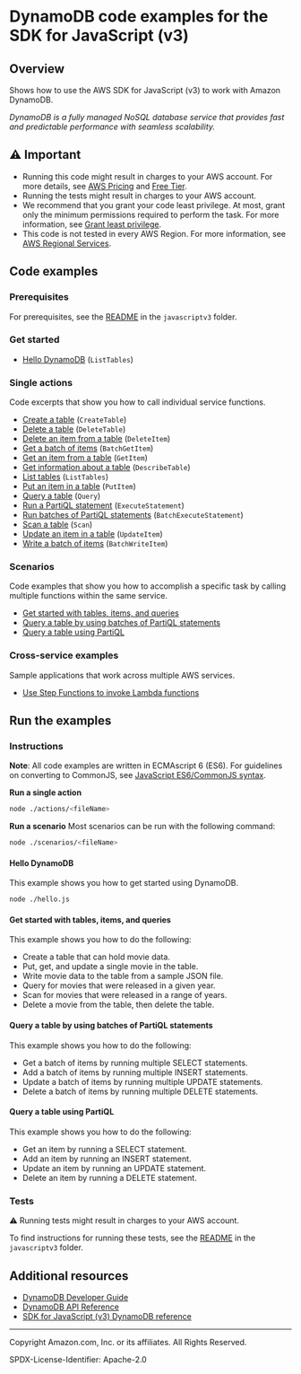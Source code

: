 # DynamoDB code examples for the SDK for JavaScript (v3)

## Overview

Shows how to use the AWS SDK for JavaScript (v3) to work with Amazon DynamoDB.

<!--custom.overview.start-->
<!--custom.overview.end-->

_DynamoDB is a fully managed NoSQL database service that provides fast and predictable performance with seamless scalability._

## ⚠ Important

* Running this code might result in charges to your AWS account. For more details, see [AWS Pricing](https://aws.amazon.com/pricing/) and [Free Tier](https://aws.amazon.com/free/).
* Running the tests might result in charges to your AWS account.
* We recommend that you grant your code least privilege. At most, grant only the minimum permissions required to perform the task. For more information, see [Grant least privilege](https://docs.aws.amazon.com/IAM/latest/UserGuide/best-practices.html#grant-least-privilege).
* This code is not tested in every AWS Region. For more information, see [AWS Regional Services](https://aws.amazon.com/about-aws/global-infrastructure/regional-product-services).

<!--custom.important.start-->
<!--custom.important.end-->

## Code examples

### Prerequisites

For prerequisites, see the [README](../../README.md#Prerequisites) in the `javascriptv3` folder.


<!--custom.prerequisites.start-->
<!--custom.prerequisites.end-->

### Get started

- [Hello DynamoDB](hello.js#L8) (`ListTables`)


### Single actions

Code excerpts that show you how to call individual service functions.

- [Create a table](actions/create-table.js#L8) (`CreateTable`)
- [Delete a table](actions/delete-table.js#L8) (`DeleteTable`)
- [Delete an item from a table](actions/document-client/delete.js#L8) (`DeleteItem`)
- [Get a batch of items](actions/document-client/batch-get.js#L8) (`BatchGetItem`)
- [Get an item from a table](actions/document-client/get.js#L8) (`GetItem`)
- [Get information about a table](actions/describe-table.js#L8) (`DescribeTable`)
- [List tables](actions/list-tables.js#L8) (`ListTables`)
- [Put an item in a table](actions/document-client/put.js#L8) (`PutItem`)
- [Query a table](actions/document-client/query.js#L8) (`Query`)
- [Run a PartiQL statement](actions/partiql/partiql-put.js#L8) (`ExecuteStatement`)
- [Run batches of PartiQL statements](actions/partiql/partiql-batch-put.js#L8) (`BatchExecuteStatement`)
- [Scan a table](actions/document-client/scan.js#L8) (`Scan`)
- [Update an item in a table](actions/document-client/update.js#L8) (`UpdateItem`)
- [Write a batch of items](actions/document-client/batch-write.js#L8) (`BatchWriteItem`)

### Scenarios

Code examples that show you how to accomplish a specific task by calling multiple
functions within the same service.

- [Get started with tables, items, and queries](scenarios/basic.js)
- [Query a table by using batches of PartiQL statements](scenarios/partiql-batch.js)
- [Query a table using PartiQL](scenarios/partiql-single.js)

### Cross-service examples

Sample applications that work across multiple AWS services.

- [Use Step Functions to invoke Lambda functions](../../example_code/cross-services/lambda-step-functions)


<!--custom.examples.start-->
<!--custom.examples.end-->

## Run the examples

### Instructions

**Note**: All code examples are written in ECMAscript 6 (ES6). For guidelines on converting to CommonJS, see
[JavaScript ES6/CommonJS syntax](https://docs.aws.amazon.com/sdk-for-javascript/v3/developer-guide/sdk-examples-javascript-syntax.html).

**Run a single action**

```bash
node ./actions/<fileName>
```

**Run a scenario**
Most scenarios can be run with the following command:
```bash
node ./scenarios/<fileName>
```

<!--custom.instructions.start-->
<!--custom.instructions.end-->

#### Hello DynamoDB

This example shows you how to get started using DynamoDB.

```bash
node ./hello.js
```


#### Get started with tables, items, and queries

This example shows you how to do the following:

- Create a table that can hold movie data.
- Put, get, and update a single movie in the table.
- Write movie data to the table from a sample JSON file.
- Query for movies that were released in a given year.
- Scan for movies that were released in a range of years.
- Delete a movie from the table, then delete the table.

<!--custom.scenario_prereqs.dynamodb_Scenario_GettingStartedMovies.start-->
<!--custom.scenario_prereqs.dynamodb_Scenario_GettingStartedMovies.end-->


<!--custom.scenarios.dynamodb_Scenario_GettingStartedMovies.start-->
<!--custom.scenarios.dynamodb_Scenario_GettingStartedMovies.end-->

#### Query a table by using batches of PartiQL statements

This example shows you how to do the following:

- Get a batch of items by running multiple SELECT statements.
- Add a batch of items by running multiple INSERT statements.
- Update a batch of items by running multiple UPDATE statements.
- Delete a batch of items by running multiple DELETE statements.

<!--custom.scenario_prereqs.dynamodb_Scenario_PartiQLBatch.start-->
<!--custom.scenario_prereqs.dynamodb_Scenario_PartiQLBatch.end-->


<!--custom.scenarios.dynamodb_Scenario_PartiQLBatch.start-->
<!--custom.scenarios.dynamodb_Scenario_PartiQLBatch.end-->

#### Query a table using PartiQL

This example shows you how to do the following:

- Get an item by running a SELECT statement.
- Add an item by running an INSERT statement.
- Update an item by running an UPDATE statement.
- Delete an item by running a DELETE statement.

<!--custom.scenario_prereqs.dynamodb_Scenario_PartiQLSingle.start-->
<!--custom.scenario_prereqs.dynamodb_Scenario_PartiQLSingle.end-->


<!--custom.scenarios.dynamodb_Scenario_PartiQLSingle.start-->
<!--custom.scenarios.dynamodb_Scenario_PartiQLSingle.end-->

### Tests

⚠ Running tests might result in charges to your AWS account.


To find instructions for running these tests, see the [README](../../README.md#Tests)
in the `javascriptv3` folder.



<!--custom.tests.start-->
<!--custom.tests.end-->

## Additional resources

- [DynamoDB Developer Guide](https://docs.aws.amazon.com/amazondynamodb/latest/developerguide/Introduction.html)
- [DynamoDB API Reference](https://docs.aws.amazon.com/amazondynamodb/latest/APIReference/Welcome.html)
- [SDK for JavaScript (v3) DynamoDB reference](https://docs.aws.amazon.com/AWSJavaScriptSDK/v3/latest/client/dynamodb)

<!--custom.resources.start-->
<!--custom.resources.end-->

---

Copyright Amazon.com, Inc. or its affiliates. All Rights Reserved.

SPDX-License-Identifier: Apache-2.0